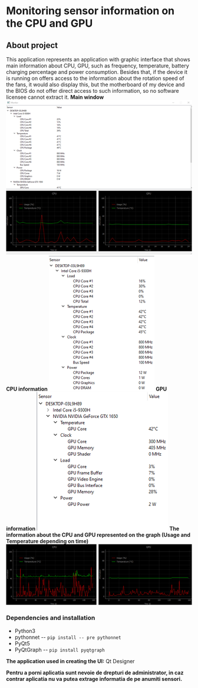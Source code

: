 # Monitoring sensor information on the CPU and GPU

## About project 
This application represents an application with graphic interface that shows main information about CPU, GPU, such as frequency, temperature, battery charging percentage and power consumption. Besides that, if the device it is running on offers access to the information about the rotation speed of the fans, it would also display this, but the motherboard of my device and the BIOS do not offer direct access to such information, so no software licensee cannot extract it.
**Main window**
![](md_src/image_1.png)
**CPU information**
![](md_src/image_2.png)
**GPU information**
![](md_src/image_3.png)
**The information about the CPU and GPU represented on the graph (Usage and Temperature depending on time)**
![](md_src/image_4.png)
### Dependencies and installation
- Python3
- pythonnet -- ``pip install -- pre pythonnet``
- PyQt5
- PyQtGraph -- ``pip install pyqtgraph``

**The application used in creating the UI:** Qt Designer

**Pentru a porni aplicatia sunt nevoie de drepturi de administrator, in caz contrar aplicatia nu va putea extrage informatia de pe anumiti sensori.**